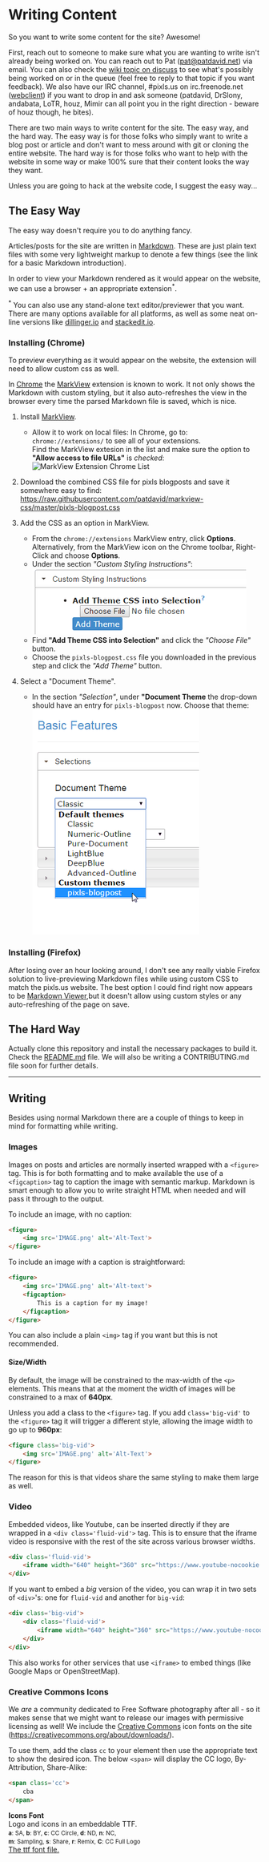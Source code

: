 
Writing Content
===============

So you want to write some content for the site?  Awesome!

First, reach out to someone to make sure what you are wanting to write isn't already being worked on.  You can reach out to Pat (pat@patdavid.net) via email.  You can also check the [wiki topic on discuss][] to see what's possibly being worked on or in the queue (feel free to reply to that topic if you want feedback).  We also have our IRC channel, #pixls.us on irc.freenode.net ([webclient][]) if you want to drop in and ask someone (patdavid, DrSlony, andabata, LoTR, houz, Mimir can all point you in the right direction - beware of houz though, he bites).

There are two main ways to write content for the site.  The easy way, and the hard way.  The easy way is for those folks who simply want to write a blog post or article and don't want to mess around with git or cloning the entire website.  The hard way is for those folks who want to help with the website in some way or make 100% sure that their content looks the way they want.

Unless you are going to hack at the website code, I suggest the easy way...



The Easy Way
------------
The easy way doesn't require you to do anything fancy.

Articles/posts for the site are written in [Markdown][].  These are just plain text files with some very lightweight markup to denote a few things (see the link for a basic Markdown introduction).

In order to view your Markdown rendered as it would appear on the website, we can use a browser + an appropriate extension<sup>*</sup>.

<sup>*</sup> You can also use any stand-alone text editor/previewer that you want.  There are many options available for all platforms, as well as some neat on-line versions like [dillinger.io][] and [stackedit.io][].

[dillinger.io]: http://dillinger.io/
[stackedit.io]: https://stackedit.io/


### Installing (Chrome)
To preview everything as it would appear on the website, the extension will need to allow custom css as well.

In [Chrome][] the [MarkView][] extension is known to work.  It not only shows the Markdown with custom styling, but it also auto-refreshes the view in the browser every time the parsed Markdown file is saved, which is nice.

1. Install [MarkView][].
    * Allow it to work on local files:
        In Chrome, go to: `chrome://extensions/` to see all of your extensions.  
        Find the MarkView extesion in the list and make sure the option to __"Allow access to file URLs"__ is _checked_:
        ![MarkView Extension Chrome List](https://github.com/pixlsus/website/raw/master/src/about/meta/chrome-extensions-markview.png)

2. Download the combined CSS file for pixls blogposts and save it somewhere easy to find:  
    https://raw.githubusercontent.com/patdavid/markview-css/master/pixls-blogpost.css

3. Add the CSS as an option in MarkView.
    * From the `chrome://extensions` MarkView entry, click **Options**.  
    Alternatively, from the MarkView icon on the Chrome toolbar, Right-Click and choose **Options**.
    * Under the section _"Custom Styling Instructions"_:  
    ![MarkView Custom Styling](src/about/meta/add-theme.png)
    * Find **"Add Theme CSS into Selection"** and click the _"Choose File"_ button.
    * Choose the `pixls-blogpost.css` file you downloaded in the previous step and click the _"Add Theme"_ button.

4. Select a "Document Theme".
    * In the section _"Selection"_, under **"Document Theme** the drop-down should have an entry for `pixls-blogpost` now.  Choose that theme:  
    ![MarkView Choose Theme](src/about/meta/choose-theme.png)



### Installing (Firefox)
After losing over an hour looking around, I don't see any really viable Firefox solution to live-previewing Markdown files while using custom CSS to match the pixls.us website.  The best option I could find right now appears to be [Markdown Viewer][],but it doesn't allow using custom styles or any auto-refreshing of the page on save.



The Hard Way
------------
Actually clone this repository and install the necessary packages to build it.  Check the [README.md](./README.md) file.  We will also be writing a CONTRIBUTING.md file soon for further details.

<hr>


Writing
-------
Besides using normal Markdown there are a couple of things to keep in mind for formatting while writing.


### Images
Images on posts and articles are normally inserted wrapped with a `<figure>` tag.  This is for both formatting and to make available the use of a `<figcaption>` tag to caption the image with semantic markup.  Markdown is smart enough to allow you to write straight HTML when needed and will pass it through to the output.

To include an image, with no caption:

```html
<figure>
    <img src='IMAGE.png' alt='Alt-Text'>
</figure>
```

To include an image _with_ a caption is straightforward:

```html
<figure>
    <img src='IMAGE.png' alt='Alt-text'>
    <figcaption>
        This is a caption for my image!
    </figcaption>
</figure>
```

You can also include a plain `<img>` tag if you want but this is not recommended.

#### Size/Width
By default, the image will be constrained to the max-width of the `<p>` elements.  This means that at the moment the width of images will be constrained to a max of **640px**.

Unless you add a class to the `<figure>` tag.  If you add `class='big-vid'` to the `<figure>` tag it will trigger a different style, allowing the image width to go up to **960px**:

```html
<figure class='big-vid'>
    <img src='IMAGE.png' alt='Alt-Text'>
</figure>
```

The reason for this is that videos share the same styling to make them large as well.


### Video
Embedded videos, like Youtube, can be inserted directly if they are wrapped in a `<div class='fluid-vid'>` tag.  This is to ensure that the iframe video is responsive with the rest of the site across various browser widths.

```html
<div class='fluid-vid'>
    <iframe width="640" height="360" src="https://www.youtube-nocookie.com/embed/cvA9KmLg7sY?rel=0" frameborder="0" allowfullscreen></iframe>
</div>
```

If you want to embed a _big_ version of the video, you can wrap it in two sets of `<div>`'s: one for `fluid-vid` and another for `big-vid`:

```html
<div class='big-vid'>
    <div class='fluid-vid'>
        <iframe width="640" height="360" src="https://www.youtube-nocookie.com/embed/cvA9KmLg7sY?rel=0" frameborder="0" allowfullscreen></iframe>
    </div>
</div>
```

This also works for other services that use `<iframe>` to embed things (like Google Maps or OpenStreetMap).



### Creative Commons Icons
We _are_ a community dedicated to Free Software photography after all - so it makes sense that we might want to release our images with permissive licensing as well!  We include the [Creative Commons][] icon fonts on the site (https://creativecommons.org/about/downloads/).

To use them, add the class `cc` to your element then use the appropriate text to show the desired icon. The below `<span>` will display the CC logo, By-Attribution, Share-Alike:

```html
<span class='cc'>
    cba
</span>
```
<strong>Icons Font</strong><br>
Logo and icons in an embeddable TTF.<br>
<small><strong>a</strong>: SA, <strong>b</strong>: BY, <strong>c</strong>: CC Circle, <strong>d</strong>: ND, <strong>n</strong>: NC,<br> <strong>m</strong>: Sampling, <strong>s</strong>: Share, <strong>r</strong>: Remix, <strong>C</strong>: CC Full Logo</small> <br><a href="http://mirrors.creativecommons.org/presskit/cc-icons.ttf">The ttf font file.</a>


[webclient]: http://webchat.freenode.net/?channels=%23pixls.us&uio=MTY9dHJ1ZSYyPXRydWUmOT10cnVl02
[wiki topic on discuss]: https://discuss.pixls.us/t/new-upcoming-pixls-us-posts-wiki/1393
[Markdown]: https://daringfireball.net/projects/markdown/basics
[Chrome]: https://www.google.com/chrome/browser/desktop/
[MarkView]: https://chrome.google.com/webstore/detail/markview/iaddkimmopgchbbnmfmdcophmlnghkim
[Markdown Viewer]: https://addons.mozilla.org/en-US/firefox/addon/markdown-viewer/
[Creative Commons]: http://creativecommons.org/
